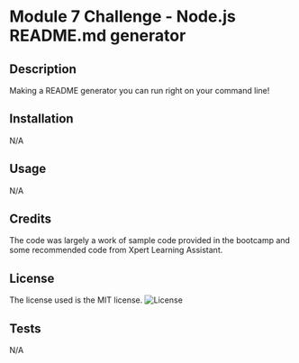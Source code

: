 # Module 7 Challenge - Node.js README.md generator

## Description

Making a README generator you can run right on your command line!

## Installation

N/A

## Usage

N/A

## Credits

The code was largely a work of sample code provided in the bootcamp and some recommended code from Xpert Learning Assistant.

## License

The license used is the MIT license. ![License](https://img.shields.io/badge/license-MIT-blue.svg)

## Tests

N/A
